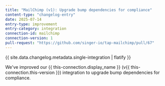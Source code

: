 ```yaml
---
title: "MailChimp (v1): Upgrade bump dependencies for compliance"
content-type: "changelog-entry"
date: 2025-07-14
entry-type: improvement
entry-category: integration
connection-id: mailchimp
connection-version: 1
pull-request: "https://github.com/singer-io/tap-mailchimp/pull/67"
---
```

{{ site.data.changelog.metadata.single-integration | flatify }}

We've improved our {{ this-connection.display_name }} (v{{ this-connection.this-version }}) integration to upgrade bump dependencies for compliance.